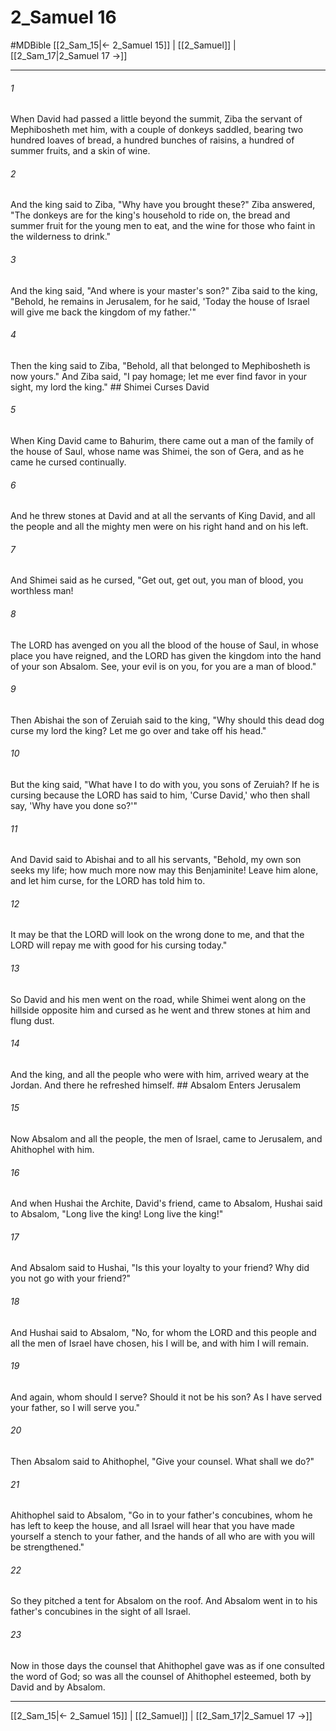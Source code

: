 # 2_Samuel 16
#MDBible
[[2_Sam_15|← 2_Samuel 15]] | [[2_Samuel]] | [[2_Sam_17|2_Samuel 17 →]]

***

###### 1 

When David had passed a little beyond the summit, Ziba the servant of Mephibosheth met him, with a couple of donkeys saddled, bearing two hundred loaves of bread, a hundred bunches of raisins, a hundred of summer fruits, and a skin of wine. 

###### 2 

And the king said to Ziba, "Why have you brought these?" Ziba answered, "The donkeys are for the king's household to ride on, the bread and summer fruit for the young men to eat, and the wine for those who faint in the wilderness to drink." 

###### 3 

And the king said, "And where is your master's son?" Ziba said to the king, "Behold, he remains in Jerusalem, for he said, 'Today the house of Israel will give me back the kingdom of my father.'" 

###### 4 

Then the king said to Ziba, "Behold, all that belonged to Mephibosheth is now yours." And Ziba said, "I pay homage; let me ever find favor in your sight, my lord the king." ## Shimei Curses David 

###### 5 

When King David came to Bahurim, there came out a man of the family of the house of Saul, whose name was Shimei, the son of Gera, and as he came he cursed continually. 

###### 6 

And he threw stones at David and at all the servants of King David, and all the people and all the mighty men were on his right hand and on his left. 

###### 7 

And Shimei said as he cursed, "Get out, get out, you man of blood, you worthless man! 

###### 8 

The LORD has avenged on you all the blood of the house of Saul, in whose place you have reigned, and the LORD has given the kingdom into the hand of your son Absalom. See, your evil is on you, for you are a man of blood." 

###### 9 

Then Abishai the son of Zeruiah said to the king, "Why should this dead dog curse my lord the king? Let me go over and take off his head." 

###### 10 

But the king said, "What have I to do with you, you sons of Zeruiah? If he is cursing because the LORD has said to him, 'Curse David,' who then shall say, 'Why have you done so?'" 

###### 11 

And David said to Abishai and to all his servants, "Behold, my own son seeks my life; how much more now may this Benjaminite! Leave him alone, and let him curse, for the LORD has told him to. 

###### 12 

It may be that the LORD will look on the wrong done to me, and that the LORD will repay me with good for his cursing today." 

###### 13 

So David and his men went on the road, while Shimei went along on the hillside opposite him and cursed as he went and threw stones at him and flung dust. 

###### 14 

And the king, and all the people who were with him, arrived weary at the Jordan. And there he refreshed himself. ## Absalom Enters Jerusalem 

###### 15 

Now Absalom and all the people, the men of Israel, came to Jerusalem, and Ahithophel with him. 

###### 16 

And when Hushai the Archite, David's friend, came to Absalom, Hushai said to Absalom, "Long live the king! Long live the king!" 

###### 17 

And Absalom said to Hushai, "Is this your loyalty to your friend? Why did you not go with your friend?" 

###### 18 

And Hushai said to Absalom, "No, for whom the LORD and this people and all the men of Israel have chosen, his I will be, and with him I will remain. 

###### 19 

And again, whom should I serve? Should it not be his son? As I have served your father, so I will serve you." 

###### 20 

Then Absalom said to Ahithophel, "Give your counsel. What shall we do?" 

###### 21 

Ahithophel said to Absalom, "Go in to your father's concubines, whom he has left to keep the house, and all Israel will hear that you have made yourself a stench to your father, and the hands of all who are with you will be strengthened." 

###### 22 

So they pitched a tent for Absalom on the roof. And Absalom went in to his father's concubines in the sight of all Israel. 

###### 23 

Now in those days the counsel that Ahithophel gave was as if one consulted the word of God; so was all the counsel of Ahithophel esteemed, both by David and by Absalom. 

***

[[2_Sam_15|← 2_Samuel 15]] | [[2_Samuel]] | [[2_Sam_17|2_Samuel 17 →]]
